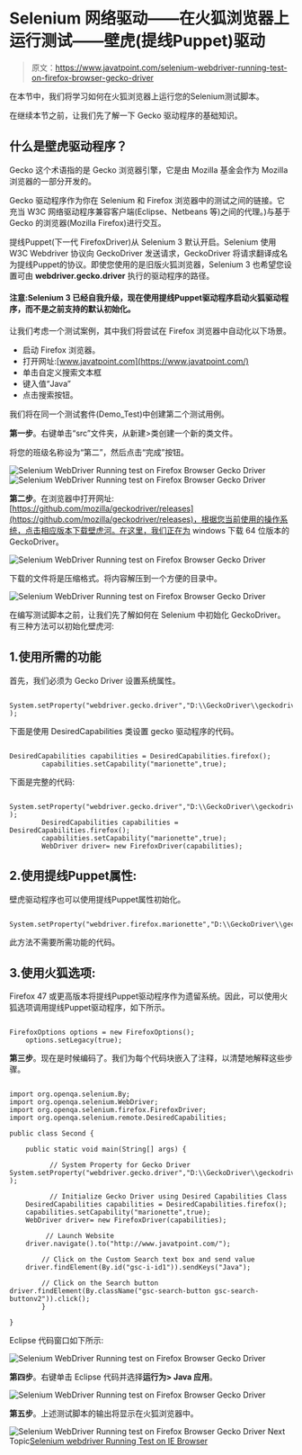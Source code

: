 # Selenium 网络驱动——在火狐浏览器上运行测试——壁虎(提线Puppet)驱动

> 原文：<https://www.javatpoint.com/selenium-webdriver-running-test-on-firefox-browser-gecko-driver>

在本节中，我们将学习如何在火狐浏览器上运行您的Selenium测试脚本。

在继续本节之前，让我们先了解一下 Gecko 驱动程序的基础知识。

## 什么是壁虎驱动程序？

Gecko 这个术语指的是 Gecko 浏览器引擎，它是由 Mozilla 基金会作为 Mozilla 浏览器的一部分开发的。

Gecko 驱动程序作为你在 Selenium 和 Firefox 浏览器中的测试之间的链接。它充当 W3C 网络驱动程序兼容客户端(Eclipse、Netbeans 等)之间的代理。)与基于 Gecko 的浏览器(Mozilla Firefox)进行交互。

提线Puppet(下一代 FirefoxDriver)从 Selenium 3 默认开启。Selenium 使用 W3C Webdriver 协议向 GeckoDriver 发送请求，GeckoDriver 将请求翻译成名为提线Puppet的协议。即使您使用的是旧版火狐浏览器，Selenium 3 也希望您设置可由 **webdriver.gecko.driver** 执行的驱动程序的路径。

#### 注意:Selenium 3 已经自我升级，现在使用提线Puppet驱动程序启动火狐驱动程序，而不是之前支持的默认初始化。

让我们考虑一个测试案例，其中我们将尝试在 Firefox 浏览器中自动化以下场景。

*   启动 Firefox 浏览器。
*   打开网址:[www.javatpoint.com](https://www.javatpoint.com/)
*   单击自定义搜索文本框
*   键入值“Java”
*   点击搜索按钮。

我们将在同一个测试套件(Demo_Test)中创建第二个测试用例。

**第一步**。右键单击“src”文件夹，从新建>类创建一个新的类文件。

将您的班级名称设为“第二”，然后点击“完成”按钮。

![Selenium WebDriver Running test on Firefox Browser Gecko Driver](img/2d3762b4a78e26ebd912c0aa4948d66f.png)
![Selenium WebDriver Running test on Firefox Browser Gecko Driver](img/542221231e6bae07026a1d37e5256570.png)

**第二步**。在浏览器中打开网址:[https://github.com/mozilla/geckodriver/releases](https://github.com/mozilla/geckodriver/releases)，根据您当前使用的操作系统，点击相应版本下载壁虎河。在这里，我们正在为 windows 下载 64 位版本的 GeckoDriver。

![Selenium WebDriver Running test on Firefox Browser Gecko Driver](img/11463c8b40ed6c371657e496d8ec7ff2.png)

下载的文件将是压缩格式。将内容解压到一个方便的目录中。

![Selenium WebDriver Running test on Firefox Browser Gecko Driver](img/76b05c0fc84b05ac96582406b8cc9a7b.png)

在编写测试脚本之前，让我们先了解如何在 Selenium 中初始化 GeckoDriver。有三种方法可以初始化壁虎河:

## 1.使用所需的功能

首先，我们必须为 Gecko Driver 设置系统属性。

```

System.setProperty("webdriver.gecko.driver","D:\\GeckoDriver\\geckodriver.exe" );

```

下面是使用 DesiredCapabilities 类设置 gecko 驱动程序的代码。

```

DesiredCapabilities capabilities = DesiredCapabilities.firefox();
		capabilities.setCapability("marionette",true);

```

下面是完整的代码:

```

System.setProperty("webdriver.gecko.driver","D:\\GeckoDriver\\geckodriver.exe" );
		DesiredCapabilities capabilities = DesiredCapabilities.firefox();
		capabilities.setCapability("marionette",true);
		WebDriver driver= new FirefoxDriver(capabilities);

```

## 2.使用提线Puppet属性:

壁虎驱动程序也可以使用提线Puppet属性初始化。

```

System.setProperty("webdriver.firefox.marionette","D:\\GeckoDriver\\geckodriver.exe");

```

此方法不需要所需功能的代码。

## 3.使用火狐选项:

Firefox 47 或更高版本将提线Puppet驱动程序作为遗留系统。因此，可以使用火狐选项调用提线Puppet驱动程序，如下所示。

```

FirefoxOptions options = new FirefoxOptions();
	options.setLegacy(true);

```

**第三步**。现在是时候编码了。我们为每个代码块嵌入了注释，以清楚地解释这些步骤。

```

import org.openqa.selenium.By;
import org.openqa.selenium.WebDriver;
import org.openqa.selenium.firefox.FirefoxDriver;
import org.openqa.selenium.remote.DesiredCapabilities;

public class Second {

	public static void main(String[] args) {

		  // System Property for Gecko Driver 
System.setProperty("webdriver.gecko.driver","D:\\GeckoDriver\\geckodriver.exe" );

		  // Initialize Gecko Driver using Desired Capabilities Class
	DesiredCapabilities capabilities = DesiredCapabilities.firefox();
	capabilities.setCapability("marionette",true);
	WebDriver driver= new FirefoxDriver(capabilities);

		 // Launch Website
	driver.navigate().to("http://www.javatpoint.com/");

		// Click on the Custom Search text box and send value
	driver.findElement(By.id("gsc-i-id1")).sendKeys("Java");

		// Click on the Search button
driver.findElement(By.className("gsc-search-button gsc-search-buttonv2")).click();	
		}

}

```

Eclipse 代码窗口如下所示:

![Selenium WebDriver Running test on Firefox Browser Gecko Driver](img/668adfde2dd84749f8bafe9d17a23cb0.png)

**第四步**。右键单击 Eclipse 代码并选择**运行为> Java 应用**。

![Selenium WebDriver Running test on Firefox Browser Gecko Driver](img/2d58e9696bf61b5106f7537f512a90e6.png)

**第五步**。上述测试脚本的输出将显示在火狐浏览器中。

![Selenium WebDriver Running test on Firefox Browser Gecko Driver](img/2218928193f258049a51c0d40cc8ba27.png) Next Topic[Selenium webdriver Running Test on IE Browser](selenium-webdriver-running-test-on-ie-browser)